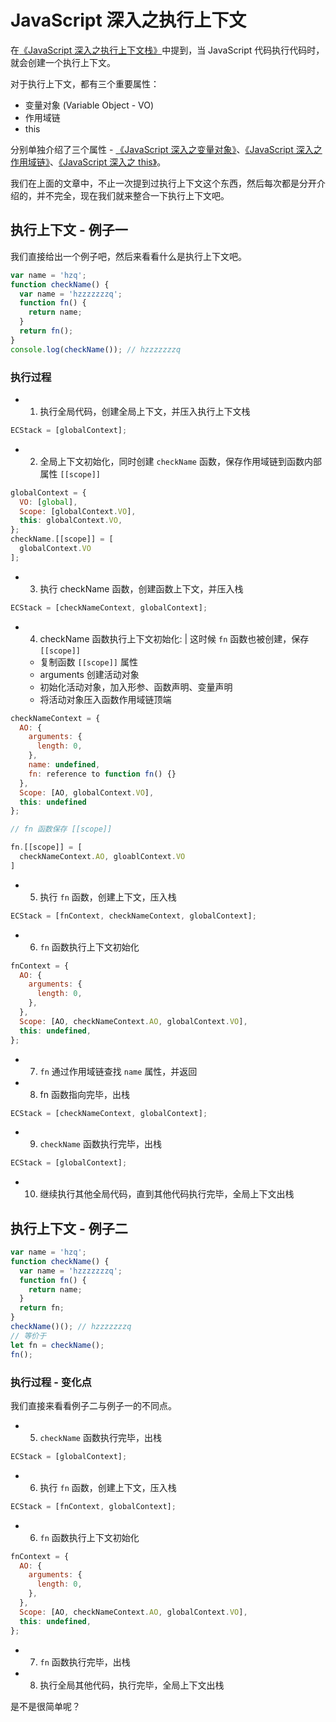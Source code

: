 # JavaScript 深入之执行上下文

在[《JavaScript 深入之执行上下文栈》]()中提到，当 JavaScript 代码执行代码时，就会创建一个执行上下文。

对于执行上下文，都有三个重要属性：

- 变量对象 (Variable Object - VO)
- 作用域链
- this

分别单独介绍了三个属性 - [《JavaScript 深入之变量对象》]()、[《JavaScript 深入之作用域链》]()、[《JavaScript 深入之 this》]()。

我们在上面的文章中，不止一次提到过执行上下文这个东西，然后每次都是分开介绍的，并不完全，现在我们就来整合一下执行上下文吧。

## 执行上下文 - 例子一

我们直接给出一个例子吧，然后来看看什么是执行上下文吧。

```javascript
var name = 'hzq';
function checkName() {
  var name = 'hzzzzzzzq';
  function fn() {
    return name;
  }
  return fn();
}
console.log(checkName()); // hzzzzzzzq
```

### 执行过程

- 1. 执行全局代码，创建全局上下文，并压入执行上下文栈

```javascript
ECStack = [globalContext];
```

- 2. 全局上下文初始化，同时创建 `checkName` 函数，保存作用域链到函数内部属性 `[[scope]]`

```javascript
globalContext = {
  VO: [global],
  Scope: [globalContext.VO],
  this: globalContext.VO,
};
checkName.[[scope]] = [
  globalContext.VO
];
```

- 3. 执行 checkName 函数，创建函数上下文，并压入栈

```javascript
ECStack = [checkNameContext, globalContext];
```

- 4. checkName 函数执行上下文初始化: | 这时候 `fn` 函数也被创建，保存 `[[scope]]`
  - 复制函数 `[[scope]]` 属性
  - arguments 创建活动对象
  - 初始化活动对象，加入形参、函数声明、变量声明
  - 将活动对象压入函数作用域链顶端

```javascript
checkNameContext = {
  AO: {
    arguments: {
      length: 0,
    },
    name: undefined,
    fn: reference to function fn() {}
  },
  Scope: [AO, globalContext.VO],
  this: undefined
};

// fn 函数保存 [[scope]]

fn.[[scope]] = [
  checkNameContext.AO, gloablContext.VO
]
```

- 5. 执行 `fn` 函数，创建上下文，压入栈

```javascript
ECStack = [fnContext, checkNameContext, globalContext];
```

- 6. `fn` 函数执行上下文初始化

```javascript
fnContext = {
  AO: {
    arguments: {
      length: 0,
    },
  },
  Scope: [AO, checkNameContext.AO, globalContext.VO],
  this: undefined,
};
```

- 7. `fn` 通过作用域链查找 `name` 属性，并返回

- 8. fn 函数指向完毕，出栈

```javascript
ECStack = [checkNameContext, globalContext];
```

- 9. `checkName` 函数执行完毕，出栈

```javascript
ECStack = [globalContext];
```

- 10. 继续执行其他全局代码，直到其他代码执行完毕，全局上下文出栈

## 执行上下文 - 例子二

```javascript
var name = 'hzq';
function checkName() {
  var name = 'hzzzzzzzq';
  function fn() {
    return name;
  }
  return fn;
}
checkName()(); // hzzzzzzzq
// 等价于
let fn = checkName();
fn();
```

### 执行过程 - 变化点

我们直接来看看例子二与例子一的不同点。

- 5. `checkName` 函数执行完毕，出栈

```javascript
ECStack = [globalContext];
```

- 6. 执行 `fn` 函数，创建上下文，压入栈

```javascript
ECStack = [fnContext, globalContext];
```

- 6. `fn` 函数执行上下文初始化

```javascript
fnContext = {
  AO: {
    arguments: {
      length: 0,
    },
  },
  Scope: [AO, checkNameContext.AO, globalContext.VO],
  this: undefined,
};
```

- 7. `fn` 函数执行完毕，出栈

- 8. 执行全局其他代码，执行完毕，全局上下文出栈

是不是很简单呢？
